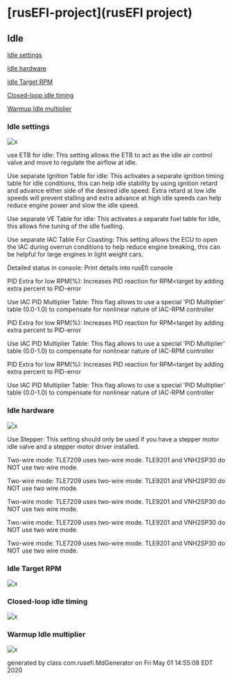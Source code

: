 # [rusEFI-project](rusEFI project)
## Idle
[Idle settings](#Idle-settings)

[Idle hardware](#Idle-hardware)

[Idle Target RPM](#Idle-Target-RPM)

[Closed-loop idle timing](#Closed-loop-idle-timing)

[Warmup Idle multiplier](#Warmup-Idle-multiplier)

### Idle settings
![x](overview/TS_generated/dialog_Idle_settings.png)

use ETB for idle: This setting allows the ETB to act as the idle air control valve and move to regulate the airflow at idle.

Use separate Ignition Table for idle: This activates a separate ignition timing table for idle conditions, this can help idle stability by using ignition retard and advance either side of the desired idle speed. Extra retard at low idle speeds will prevent stalling and extra advance at high idle speeds can help reduce engine power and slow the idle speed.

Use separate VE Table for idle: This activates a separate fuel table for Idle, this allows fine tuning of the idle fuelling.

Use separate IAC Table For Coasting: This setting allows the ECU to open the IAC during overrun conditions to help reduce engine breaking, this can be helpful for large engines in light weight cars.

Detailed status in console: Print details into rusEfi console

PID Extra for low RPM(%): Increases PID reaction for RPM<target by adding extra percent to PID-error

Use IAC PID Multiplier Table: This flag allows to use a special 'PID Multiplier' table (0.0-1.0) to compensate for nonlinear nature of IAC-RPM controller

PID Extra for low RPM(%): Increases PID reaction for RPM<target by adding extra percent to PID-error

Use IAC PID Multiplier Table: This flag allows to use a special 'PID Multiplier' table (0.0-1.0) to compensate for nonlinear nature of IAC-RPM controller

PID Extra for low RPM(%): Increases PID reaction for RPM<target by adding extra percent to PID-error

Use IAC PID Multiplier Table: This flag allows to use a special 'PID Multiplier' table (0.0-1.0) to compensate for nonlinear nature of IAC-RPM controller

### Idle hardware
![x](overview/TS_generated/dialog_Idle_hardware.png)

Use Stepper: This setting should only be used if you have a stepper motor idle valve and a stepper motor driver installed.

Two-wire mode: TLE7209 uses two-wire mode. TLE9201 and VNH2SP30 do NOT use two wire mode.

Two-wire mode: TLE7209 uses two-wire mode. TLE9201 and VNH2SP30 do NOT use two wire mode.

Two-wire mode: TLE7209 uses two-wire mode. TLE9201 and VNH2SP30 do NOT use two wire mode.

Two-wire mode: TLE7209 uses two-wire mode. TLE9201 and VNH2SP30 do NOT use two wire mode.

Two-wire mode: TLE7209 uses two-wire mode. TLE9201 and VNH2SP30 do NOT use two wire mode.

### Idle Target RPM
![x](overview/TS_generated/dialog_Idle_Target_RPM.png)

### Closed-loop idle timing
![x](overview/TS_generated/dialog_Closed-loop_idle_timing.png)

### Warmup Idle multiplier
![x](overview/TS_generated/dialog_Warmup_Idle_multiplier.png)


generated by class com.rusefi.MdGenerator on Fri May 01 14:55:08 EDT 2020
